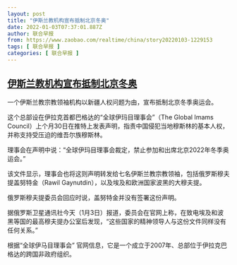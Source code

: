 ```yaml
---
layout: post
title: "伊斯兰教机构宣布抵制北京冬奥"
date: 2022-01-03T07:37:01.887Z
author: 联合早报
from: https://www.zaobao.com/realtime/china/story20220103-1229153
tags: [ 联合早报 ]
categories: [ 联合早报 ]
---
```

<!--1641219180000-->
[伊斯兰教机构宣布抵制北京冬奥](https://www.zaobao.com/realtime/china/story20220103-1229153)
------

<div>
<p>一个伊斯兰教宗教领袖机构以新疆人权问题为由，宣布抵制北京冬季奥运会。</p><p>这个总部设在伊拉克首都巴格达的“全球伊玛目理事会”（The Global Imams Council）上个月30日在推特上发表声明，指责中国侵犯当地穆斯林的基本人权，并称支持受压迫的维吾尔族穆斯林。</p><p>理事会在声明中说：“全球伊玛目理事会裁定，禁止参加和出席北京2022年冬季奥运会。”</p><section id="imu"><div id="dfp-ad-imu1">        </div></section><p>该文件显示，理事会也将这则声明转发给七名伊斯兰教宗教领袖，包括俄罗斯穆夫提盖努特金（Rawil Gaynutdin），以及埃及和欧洲国家波黑的大穆夫提。</p><p>俄罗斯穆夫提委员会回应时说，盖努特金并没有签署这份声明。</p><p>据俄罗斯卫星通讯社今天（1月3日）报道，委员会在官网上称，在致电埃及和波黑等国的最高穆夫提办公室后发现，“这些国家的精神领导人与这份文件同样没有任何关系。”</p><div id="innity-in-post"></div><div id="dfp-ad-midarticlespecial">        </div><p>根据“全球伊马目理事会” 官网信息，它是一个成立于2007年、总部位于伊拉克巴格达的跨国非政府组织。</p>      <div class="cx_paywall_placeholder" id="sph_cdp_40"></div>
</div>
